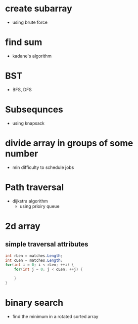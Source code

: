 # create subarray
- using brute force

# find sum
- kadane's algorithm

# BST
- BFS, DFS

# Subsequnces
- using knapsack

# divide array in groups of some number
- min difficulty to schedule jobs

# Path traversal
- dijkstra algorithm 
    - using prioiry queue

# 2d array

## simple traversal attributes
```c#
int rLen = matches.Length;
int cLen = matches.Length;
for(int i = 0; i < rLen; ++i) {
    for(int j = 0; j < cLen; ++j) {

    }
}
```

# binary search
- find the minimum in a rotated sorted array
```

```
